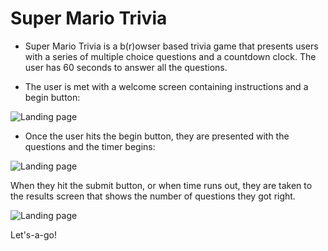 # Super Mario Trivia
* Super Mario Trivia is a b(r)owser based trivia game that presents users with a series of multiple choice questions and a countdown clock. The user has 60 seconds to answer all the questions.

* The user is met with a welcome screen containing instructions and a begin button:

![Landing page](https://user-images.githubusercontent.com/25711714/30182634-87e204b6-93e5-11e7-8fbc-2c9919e6f294.png)

* Once the user hits the begin button, they are presented with the questions and the timer begins:

![Landing page](https://user-images.githubusercontent.com/25711714/30183058-030c948e-93e7-11e7-88b8-9bedae45aacc.png)

When they hit the submit button, or when time runs out, they are taken to the results screen that shows the number of questions they got right.

![Landing page](https://user-images.githubusercontent.com/25711714/30183237-b1dd9878-93e7-11e7-803b-db5b8e70d090.png)

Let's-a-go!
